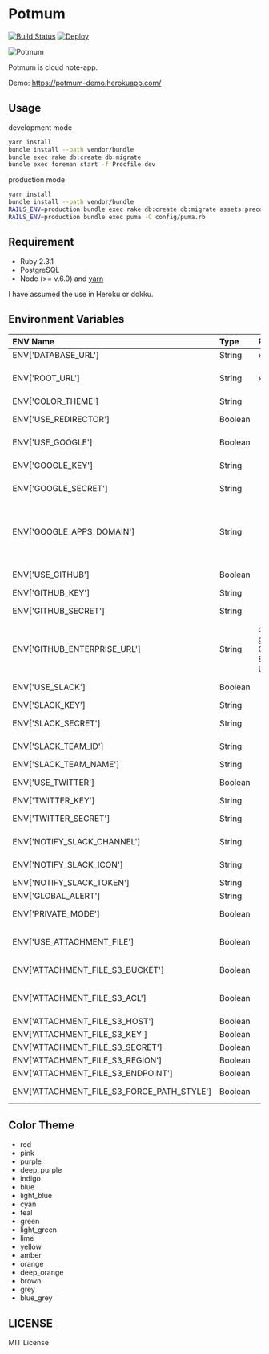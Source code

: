 # Potmum

[![Build Status](https://travis-ci.org/rutan/potmum.svg?branch=master)](https://travis-ci.org/rutan/potmum)
[![Deploy](https://www.herokucdn.com/deploy/button.png)](https://heroku.com/deploy)

![Potmum](./logo.png)

Potmum is cloud note-app.

Demo: https://potmum-demo.herokuapp.com/

## Usage

development mode

```bash
yarn install
bundle install --path vendor/bundle
bundle exec rake db:create db:migrate
bundle exec foreman start -f Procfile.dev
```

production mode

```bash
yarn install
bundle install --path vendor/bundle
RAILS_ENV=production bundle exec rake db:create db:migrate assets:precompile
RAILS_ENV=production bundle exec puma -C config/puma.rb
```

## Requirement

- Ruby 2.3.1
- PostgreSQL
- Node (>= v.6.0) and [yarn](https://github.com/yarnpkg/yarn)

I have assumed the use in Heroku or dokku.

## Environment Variables

|ENV Name|Type|Requirement|Description|
|:---|:---|:---|:---|
|ENV['DATABASE_URL']|String|x|PostgreSQL URL|
|ENV['ROOT_URL']|String|x|Root page URL.<br>ex) http://example.com|
|ENV['COLOR_THEME']|String||default: 'blue'|
|ENV['USE_REDIRECTOR']|Boolean||Use redirector with external link|
|ENV['USE_GOOGLE']|Boolean||Allow login with Google OAuth 2|
|ENV['GOOGLE_KEY']|String||Google OAuth2 API Key|
|ENV['GOOGLE_SECRET']|String||Google OAuth2 Secret Key|
|ENV['GOOGLE_APPS_DOMAIN']|String||*only use Google Apps Account*<br>Google Apps Domains<br>(ex. `hazimu.com, example.com`)|
|ENV['USE_GITHUB']|Boolean||Allow login with GitHub account|
|ENV['GITHUB_KEY']|String||GitHub API Key|
|ENV['GITHUB_SECRET']|String||GitHub API Secret Key|
|ENV['GITHUB_ENTERPRISE_URL']|String|*only use github:e*<br>GitHub Enterprise URL|
|ENV['USE_SLACK']|Boolean||Allow login with Slack account|
|ENV['SLACK_KEY']|String||Slack API Key|
|ENV['SLACK_SECRET']|String||Slack API Secret Key|
|ENV['SLACK_TEAM_ID']|String||Slack Team ID<br>ex) T0123456|
|ENV['SLACK_TEAM_NAME']|String||Slack Team Name|
|ENV['USE_TWITTER']|Boolean||Allow login with Twitter account|
|ENV['TWITTER_KEY']|String||Twitter API Key|
|ENV['TWITTER_SECRET']|String||Twitter API Secret Key|
|ENV['NOTIFY_SLACK_CHANNEL']|String||Notify channel<br>ex) #general|
|ENV['NOTIFY_SLACK_ICON']|String||Slack icon URL or emoji|
|ENV['NOTIFY_SLACK_TOKEN']|String||Slack API Token|
|ENV['GLOBAL_ALERT']|String||Footer message|
|ENV['PRIVATE_MODE']|Boolean||Members only mode|
|ENV['USE_ATTACHMENT_FILE']|Boolean||Use Attachment File<br>default: false|
|ENV['ATTACHMENT_FILE_S3_BUCKET']|Boolean||Members only mode|
|ENV['ATTACHMENT_FILE_S3_ACL']|Boolean||s3 ACL<br>default: public-read|
|ENV['ATTACHMENT_FILE_S3_HOST']|Boolean||s3 asset host|
|ENV['ATTACHMENT_FILE_S3_KEY']|Boolean||s3 access key|
|ENV['ATTACHMENT_FILE_S3_SECRET']|Boolean||s3 token secret|
|ENV['ATTACHMENT_FILE_S3_REGION']|Boolean||s3 region|
|ENV['ATTACHMENT_FILE_S3_ENDPOINT']|Boolean||S3 endpoint|
|ENV['ATTACHMENT_FILE_S3_FORCE_PATH_STYLE']|Boolean||use force path style in S3|

## Color Theme
- red
- pink
- purple
- deep_purple
- indigo
- blue
- light_blue
- cyan
- teal
- green
- light_green
- lime
- yellow
- amber
- orange
- deep_orange
- brown
- grey
- blue_grey

## LICENSE
MIT License
